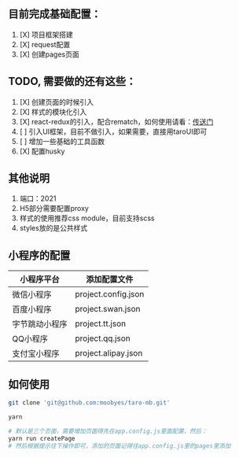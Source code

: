 ## 目前完成基础配置：

1. [X] 项目框架搭建
2. [X] request配置
3. [X] 创建pages页面

## TODO, 需要做的还有这些：

1. [X] 创建页面的时候引入
2. [X] 样式的模块化引入
3. [X] react-redux的引入，配合rematch，如何使用请看：[传送门](https://rematch.gitbook.io/handbook/)
4. [ ] 引入UI框架，目前不做引入，如果需要，直接用taroUI即可
5. [ ] 增加一些基础的工具函数
6. [X] 配置husky

## 其他说明

1. 端口：2021
2. H5部分需要配置proxy
3. 样式的使用推荐css module，目前支持scss
4. styles放的是公共样式

## 小程序的配置


| 小程序平台 | 添加配置文件 |
| - | - |
| 微信小程序 | project.config.json |
| 百度小程序 | project.swan.json |
| 字节跳动小程序 | project.tt.json |
| QQ小程序 | project.qq.json |
| 支付宝小程序 | project.alipay.json |

## 如何使用

```bash
git clone 'git@github.com:moobyes/taro-mb.git'

yarn

# 默认是三个页面，需要增加页面得先在app.config.js里面配置，然后：
yarn run createPage  
# 然后根据提示往下操作即可，添加的页面记得往app.config.js里的pages里添加
```
